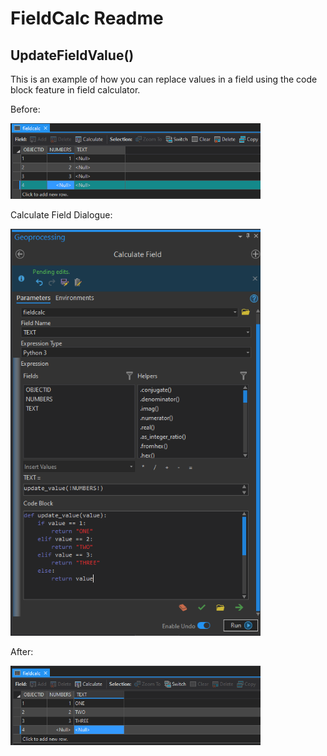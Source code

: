 # FieldCalc Readme

## UpdateFieldValue()

This is an example of how you can replace values in a field using the code block feature in field calculator.

Before:

<img src="images/before_ufv.PNG" width="400">

Calculate Field Dialogue:

<img src="images/fieldcalcwindow_ufv.PNG" width="400">


After:

<img src="images/after_ufv.PNG" width="400">
